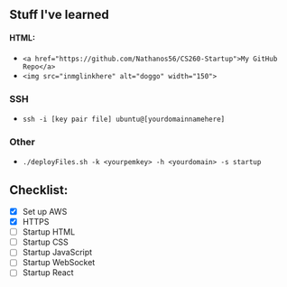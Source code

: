 ## Stuff I've learned
#### HTML:
- ``<a href="https://github.com/Nathanos56/CS260-Startup">My GitHub Repo</a>``
- ``<img src="inmglinkhere" alt="doggo" width="150">``
### SSH
- ``ssh -i [key pair file] ubuntu@[yourdomainnamehere]``
### Other
- ``./deployFiles.sh -k <yourpemkey> -h <yourdomain> -s startup``

## Checklist:
- [X] Set up AWS
- [X] HTTPS
- [ ] Startup HTML
- [ ] Startup CSS
- [ ] Startup JavaScript
- [ ] Startup WebSocket
- [ ] Startup React
